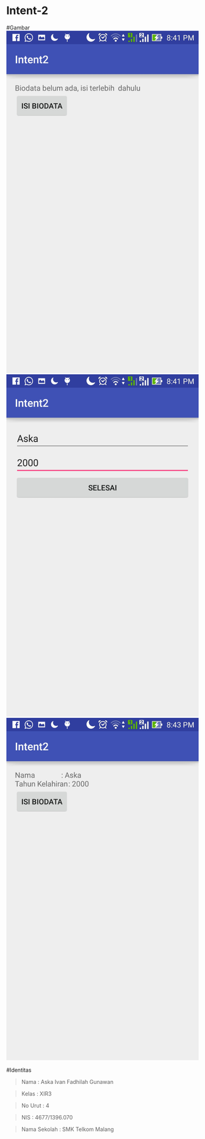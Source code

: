 # Intent-2

#Gambar
  ![Image](https://github.com/AskaIvan/Intent-2/blob/master/Intent2_1.jpg)
  ![Image](https://github.com/AskaIvan/Intent-2/blob/master/Intent2_2.jpg)
  ![Image](https://github.com/AskaIvan/Intent-2/blob/master/Intent2_3.jpg)
  
#Identitas
  > Nama  : Aska Ivan Fadhilah Gunawan
  
  > Kelas : XIR3
  
  > No Urut : 4
  
  > NIS : 4677/1396.070
  
  > Nama Sekolah : SMK Telkom Malang
